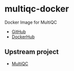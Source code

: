 # multiqc-docker

Docker Image for MultiQC

* [GitHub](https://github.com/informationsea/multiqc-docker)
* [DockerHub](https://hub.docker.com/r/informationsea/multiqc)

## Upstream project

* [MultiQC](https://multiqc.info/)
